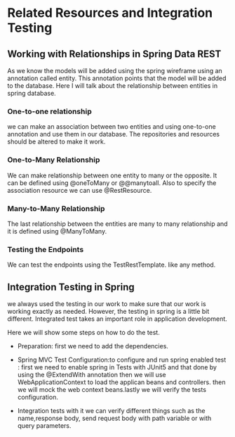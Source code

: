# Related Resources and Integration Testing

## Working with Relationships in Spring Data REST

As we know the models will be added using the spring wireframe using an annotation called entity. This annotation points that the model will be added to the database. Here I will talk about the relationship between entities in spring database.


### One-to-one relationship
we can make an association between two entities and using one-to-one annotation and use them in our database. The repositories and resources should be altered to make it work.

### One-to-Many Relationship 

We can make relationship between one entity to many or the opposite. It can be defined using @oneToMany or @@manytoall. Also to specify the association resource we can use @RestResource. 

### Many-to-Many Relationship

The last relationship between the entities are many to many relationship and it is defined using @ManyToMany.

### Testing the Endpoints
We can test the endpoints using the TestRestTemplate. like any method.

## Integration Testing in Spring

we always used the testing in our work to make sure that our work is working exactly as needed. However, the testing in spring is a  little bit different. Integrated test takes an important role in application development.

Here we will show some steps on how to do the test. 

* Preparation: first we need to add the dependencies.

* Spring MVC Test Configuration:to configure and run spring enabled test : first we need to enable spring in Tests with JUnit5 and that done by using the @ExtendWith annotation then we will use WebApplicationContext to load the applican beans and controllers. then we will mock the web context beans.lastly we will verify the tests configuration.

* Integration tests with it we can verify different things such as the name,response body, send request body with path variable or with query parameters.